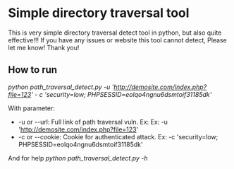 # Simple directory traversal tool
This is very simple directory traversal detect tool in python, but also quite effective!!!
If you have any issues or website this tool cannot detect, Please let me know!
Thank you!

## How to run
*python path_traversal_detect.py -u 'http://demosite.com/index.php?file=123' - c 'security=low; PHPSESSID=eolqo4ngnu6dsmtoif31185dk'*

With parameter:
* -u or --url: Full link of path traversal vuln. Ex: Ex: -u 'http://demosite.com/index.php?file=123'
* -c or --cookie: Cookie for authenticated attack. Ex: -c 'security=low; PHPSESSID=eolqo4ngnu6dsmtoif31185dk'

And for help
*python path_traversal_detect.py -h*

